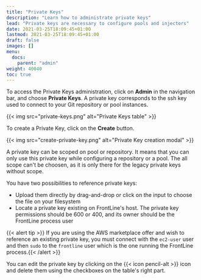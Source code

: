 ```yaml
---
title: "Private Keys"
description: "Learn how to administrate private keys"
lead: "Private keys are necessary to configure pools and injectors"
date: 2021-03-25T18:09:45+01:00
lastmod: 2021-03-25T18:09:45+01:00
draft: false
images: []
menu:
  docs:
    parent: "admin"
weight: 40040
toc: true
---
```


To access the Private Keys administration, click on **Admin** in the navigation bar, and choose **Private Keys**. A private key corresponds to the ssh key used to connect to your Git repository or pool instances.

{{< img src="private-keys.png" alt="Private Keys table" >}}

To create a Private Key, click on the **Create** button.

{{< img src="create-private-key.png" alt="Private Key creation modal" >}}

A private key can be scoped on pool or repository. It means that you can only use this private key while configuring a repository or a pool. The all scope can't be choosen, as it is only there for the legacy private keys without scope.

You have two possibilities to reference private keys:

- Upload them directly by drag-and-drop or click on the input to choose the file on your filesystem
- Locate a private key existing on FrontLine's host. The private key permissions should be 600 or 400, and its owner should be the FrontLine process user

{{< alert tip >}}
If you are using the AWS marketplace offer and wish to reference an existing private key, you must connect with the `ec2-user` user and then `sudo` to the `frontline` user which is the one running the FrontLine process.{{< /alert >}}

You can edit the private key by clicking on the {{< icon pencil-alt >}} icon and delete them using the checkboxes on the table's right part.

